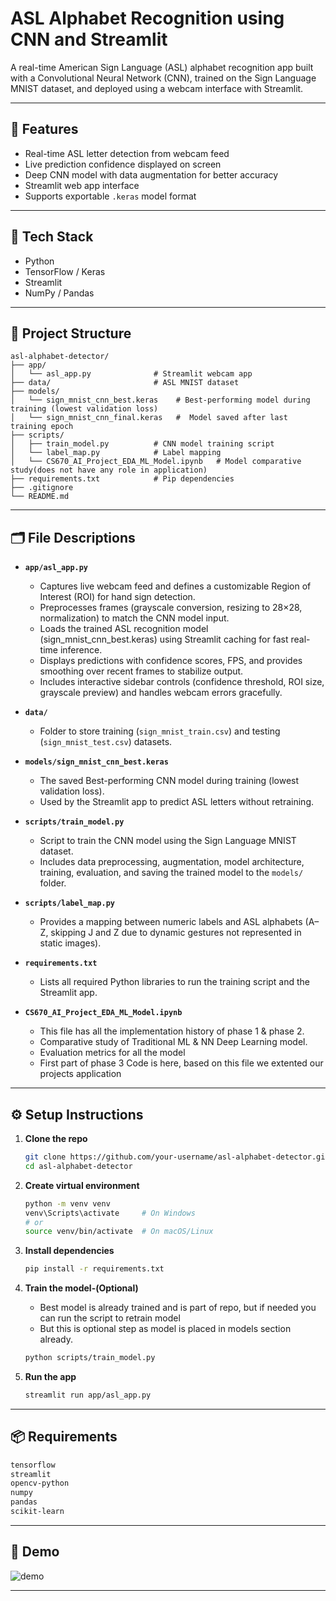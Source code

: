 # ASL Alphabet Recognition using CNN and Streamlit

A real-time American Sign Language (ASL) alphabet recognition app built with a Convolutional Neural Network (CNN), trained on the Sign Language MNIST dataset, and deployed using a webcam interface with Streamlit.

---

## 🚀 Features

- Real-time ASL letter detection from webcam feed
- Live prediction confidence displayed on screen
- Deep CNN model with data augmentation for better accuracy
- Streamlit web app interface
- Supports exportable `.keras` model format

---

## 🧠 Tech Stack

- Python
- TensorFlow / Keras
- Streamlit
- NumPy / Pandas

---

## 📁 Project Structure

```
asl-alphabet-detector/
├── app/
│   └── asl_app.py              # Streamlit webcam app
├── data/                       # ASL MNIST dataset
├── models/
│   └── sign_mnist_cnn_best.keras    # Best-performing model during training (lowest validation loss)
│   └── sign_mnist_cnn_final.keras   #	Model saved after last training epoch
├── scripts/
│   ├── train_model.py          # CNN model training script
│   └── label_map.py            # Label mapping
│   └── CS670_AI_Project_EDA_ML_Model.ipynb   # Model comparative study(does not have any role in application)
├── requirements.txt            # Pip dependencies
├── .gitignore
└── README.md
```

---

## 🗂️ File Descriptions

- **`app/asl_app.py`**  
  - Captures live webcam feed and defines a customizable Region of Interest (ROI) for hand sign detection.
  - Preprocesses frames (grayscale conversion, resizing to 28×28, normalization) to match the CNN model input.
  - Loads the trained ASL recognition model (sign_mnist_cnn_best.keras) using Streamlit caching for fast real-time inference.
  - Displays predictions with confidence scores, FPS, and provides smoothing over recent frames to stabilize output.
  - Includes interactive sidebar controls (confidence threshold, ROI size, grayscale preview) and handles webcam errors gracefully.


- **`data/`**  
  - Folder to store training (`sign_mnist_train.csv`) and testing (`sign_mnist_test.csv`) datasets.  

- **`models/sign_mnist_cnn_best.keras`**  
  - The saved Best-performing CNN model during training (lowest validation loss).  
  - Used by the Streamlit app to predict ASL letters without retraining.

- **`scripts/train_model.py`**  
  - Script to train the CNN model using the Sign Language MNIST dataset.  
  - Includes data preprocessing, augmentation, model architecture, training, evaluation, and saving the trained model to the `models/` folder.

- **`scripts/label_map.py`**  
  - Provides a mapping between numeric labels and ASL alphabets (A–Z, skipping J and Z due to dynamic gestures not represented in static images).

- **`requirements.txt`**  
  - Lists all required Python libraries to run the training script and the Streamlit app.

- **`CS670_AI_Project_EDA_ML_Model.ipynb`**  
  - This file has all the implementation history of phase 1 & phase 2.
  - Comparative study of Traditional ML & NN Deep Learning model.
  - Evaluation metrics for all the model
  - First part of phase 3 Code is here, based on this file we extented our projects application



---

## ⚙️ Setup Instructions

1. **Clone the repo**  
   ```bash
   git clone https://github.com/your-username/asl-alphabet-detector.git
   cd asl-alphabet-detector
   ```

2. **Create virtual environment**  
   ```bash
   python -m venv venv
   venv\Scripts\activate     # On Windows
   # or
   source venv/bin/activate  # On macOS/Linux
   ```

3. **Install dependencies**  
   ```bash
   pip install -r requirements.txt
   ```

4. **Train the model-(Optional)**  
    - Best model is already trained and is part of repo, but if needed you can run the script to retrain model
    - But this is optional step as model is placed in models section already.
    ```bash
    python scripts/train_model.py
    ```

6. **Run the app**  
   ```bash
   streamlit run app/asl_app.py
   ```

---

## 📦 Requirements

```txt
tensorflow
streamlit
opencv-python
numpy
pandas
scikit-learn
```

---

## 📸 Demo

![demo](https://user-images.githubusercontent.com/your-screenshot-url.png)

---

